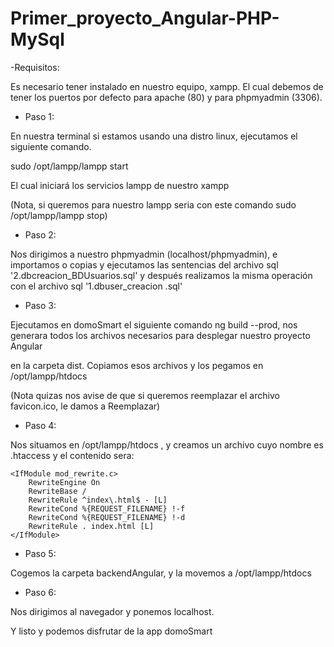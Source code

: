 # Primer_proyecto_Angular-PHP-MySql

-Requisitos:
	
Es necesario tener instalado en nuestro equipo, xampp. El cual debemos de tener los puertos por defecto 
	para apache (80) y para phpmyadmin (3306).

- Paso 1:

En nuestra terminal si estamos usando una distro linux, ejecutamos el siguiente comando.

sudo /opt/lampp/lampp start

El cual iniciará los servicios lampp de nuestro xampp

(Nota, si queremos para nuestro lampp seria con este comando sudo /opt/lampp/lampp stop)

- Paso 2:

Nos dirigimos a nuestro phpmyadmin (localhost/phpmyadmin), e importamos o copias y ejecutamos las sentencias del archivo sql
	'2.dbcreacion_BDUsuarios.sql' y después realizamos la misma operación con el archivo sql '1.dbuser_creacion .sql'

- Paso 3:

Ejecutamos en domoSmart el siguiente comando ng build --prod, nos generara todos los archivos necesarios para desplegar nuestro proyecto Angular

en la carpeta dist. Copiamos esos archivos y los pegamos en /opt/lampp/htdocs

(Nota quizas nos avise de que si queremos reemplazar el archivo favicon.ico, le damos a Reemplazar)

- Paso 4:

Nos situamos en /opt/lampp/htdocs , y creamos un archivo cuyo nombre es .htaccess
	y el contenido sera:

	<IfModule mod_rewrite.c>	
		RewriteEngine On
		RewriteBase /
		RewriteRule ^index\.html$ - [L]
		RewriteCond %{REQUEST_FILENAME} !-f
		RewriteCond %{REQUEST_FILENAME} !-d
		RewriteRule . index.html [L]
	</IfModule>

- Paso 5:

Cogemos la carpeta backendAngular, y la movemos a /opt/lampp/htdocs

- Paso 6:

Nos dirigimos al navegador y ponemos localhost. 

Y listo y podemos disfrutar de la app domoSmart
